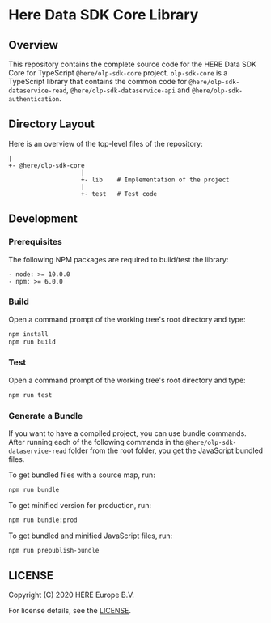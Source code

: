 # Here Data SDK Core Library

## Overview

This repository contains the complete source code for the HERE Data SDK Core for TypeScript `@here/olp-sdk-core` project. `olp-sdk-core` is a TypeScript library that contains the common code for `@here/olp-sdk-dataservice-read`, `@here/olp-sdk-dataservice-api` and `@here/olp-sdk-authentication`.

## Directory Layout

Here is an overview of the top-level files of the repository:

    |
    +- @here/olp-sdk-core
                        |
                        +- lib    # Implementation of the project
                        |
                        +- test   # Test code

## Development

### Prerequisites

The following NPM packages are required to build/test the library:

    - node: >= 10.0.0
    - npm: >= 6.0.0

### Build

Open a command prompt of the working tree's root directory and type:

```sh
npm install
npm run build
```

### Test

Open a command prompt of the working tree's root directory and type:

```sh
npm run test
```

### Generate a Bundle

If you want to have a compiled project, you can use bundle commands. After running each of the following commands in the `@here/olp-sdk-dataservice-read` folder from the root folder, you get the JavaScript bundled files.

To get bundled files with a source map, run:

```sh
npm run bundle
```

To get minified version for production, run:

```sh
npm run bundle:prod
```

To get bundled and minified JavaScript files, run:

```sh
npm run prepublish-bundle
```

## LICENSE

Copyright (C) 2020 HERE Europe B.V.

For license details, see the [LICENSE](LICENSE).
